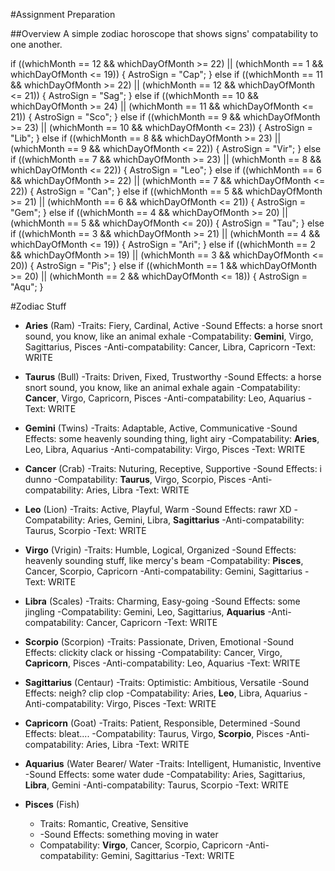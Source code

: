 #Assignment Preparation

##Overview
A simple zodiac horoscope that shows signs' compatability to one another.

if ((whichMonth == 12 && whichDayOfMonth >= 22) || (whichMonth == 1 && whichDayOfMonth <= 19)) {
  AstroSign = "Cap";
} else if ((whichMonth == 11 && whichDayOfMonth >= 22) || (whichMonth == 12 && whichDayOfMonth <= 21)) {
  AstroSign = "Sag";
} else if ((whichMonth == 10 && whichDayOfMonth >= 24) || (whichMonth == 11 && whichDayOfMonth <= 21)) {
  AstroSign = "Sco";
} else if ((whichMonth == 9 && whichDayOfMonth >= 23) || (whichMonth == 10 && whichDayOfMonth <= 23)) {
  AstroSign = "Lib";
} else if ((whichMonth == 8 && whichDayOfMonth >= 23) || (whichMonth == 9 && whichDayOfMonth <= 22)) {
  AstroSign = "Vir";
} else if ((whichMonth == 7 && whichDayOfMonth >= 23) || (whichMonth == 8 && whichDayOfMonth <= 22)) {
  AstroSign = "Leo";
} else if ((whichMonth == 6 && whichDayOfMonth >= 22) || (whichMonth == 7 && whichDayOfMonth <= 22)) {
  AstroSign = "Can";
} else if ((whichMonth == 5 && whichDayOfMonth >= 21) || (whichMonth == 6 && whichDayOfMonth <= 21)) {
  AstroSign = "Gem";
} else if ((whichMonth == 4 && whichDayOfMonth >= 20) || (whichMonth == 5 && whichDayOfMonth <= 20)) {
  AstroSign = "Tau";
} else if ((whichMonth == 3 && whichDayOfMonth >= 21) || (whichMonth == 4 && whichDayOfMonth <= 19)) {
  AstroSign = "Ari";
} else if ((whichMonth == 2 && whichDayOfMonth >= 19) || (whichMonth == 3 && whichDayOfMonth <= 20)) {
  AstroSign = "Pis";
} else if ((whichMonth == 1 && whichDayOfMonth >= 20) || (whichMonth == 2 && whichDayOfMonth <= 18)) {
  AstroSign = "Aqu";
}

#Zodiac Stuff

- **Aries** (Ram)
  -Traits: Fiery, Cardinal, Active
  -Sound Effects: a horse snort sound, you know, like an animal exhale
  -Compatability: **Gemini**, Virgo, Sagittarius, Pisces
  -Anti-compatability: Cancer, Libra, Capricorn
  -Text: WRITE

- **Taurus** (Bull)
   -Traits: Driven, Fixed, Trustworthy
   -Sound Effects: a horse snort sound, you know, like an animal exhale again
   -Compatability: **Cancer**, Virgo, Capricorn, Pisces
   -Anti-compatability: Leo, Aquarius
   -Text: WRITE

- **Gemini** (Twins)
  -Traits: Adaptable, Active, Communicative
  -Sound Effects: some heavenly sounding thing, light airy
  -Compatability: **Aries**, Leo, Libra, Aquarius
  -Anti-compatability: Virgo, Pisces
  -Text: WRITE

- **Cancer** (Crab)
  -Traits: Nuturing, Receptive, Supportive
  -Sound Effects: i dunno
  -Compatability: **Taurus**, Virgo, Scorpio, Pisces
  -Anti-compatability: Aries, Libra
  -Text: WRITE

- **Leo** (Lion)
  -Traits: Active, Playful, Warm
  -Sound Effects: rawr XD
  -Compatability: Aries, Gemini, Libra, **Sagittarius**
  -Anti-compatability: Taurus, Scorpio
  -Text: WRITE

- **Virgo** (Vrigin)
  -Traits: Humble, Logical, Organized
  -Sound Effects: heavenly sounding stuff, like mercy's beam
  -Compatability: **Pisces**, Cancer, Scorpio, Capricorn
  -Anti-compatability: Gemini, Sagittarius
  -Text: WRITE

- **Libra** (Scales)
  -Traits: Charming, Easy-going
  -Sound Effects: some jingling
  -Compatability: Gemini, Leo, Sagittarius, **Aquarius**
  -Anti-compatability: Cancer, Capricorn
  -Text: WRITE

- **Scorpio** (Scorpion)
  -Traits: Passionate, Driven, Emotional
  -Sound Effects: clickity clack or hissing
  -Compatability: Cancer, Virgo, **Capricorn**, Pisces
  -Anti-compatability: Leo, Aquarius
  -Text: WRITE

- **Sagittarius** (Centaur)
  -Traits: Optimistic: Ambitious, Versatile
  -Sound Effects: neigh? clip clop
  -Compatability: Aries, **Leo**, Libra, Aquarius
  -Anti-compatability: Virgo, Pisces
  -Text: WRITE

- **Capricorn** (Goat)
  -Traits: Patient, Responsible, Determined
  -Sound Effects: bleat....
  -Compatability: Taurus, Virgo, **Scorpio**, Pisces
  -Anti-compatability: Aries, Libra
  -Text: WRITE

- **Aquarius** (Water Bearer/ Water
  -Traits: Intelligent, Humanistic, Inventive
  -Sound Effects: some water dude
  -Compatability: Aries, Sagittarius, **Libra**, Gemini
  -Anti-compatability: Taurus, Scorpio
  -Text: WRITE

- **Pisces** (Fish)
  - Traits: Romantic, Creative, Sensitive
  - -Sound Effects: something moving in water
  - Compatability: **Virgo**, Cancer, Scorpio, Capricorn
  -Anti-compatability: Gemini, Sagittarius
  -Text: WRITE
